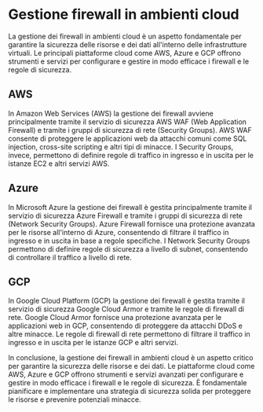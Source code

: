 # Gestione firewall in ambienti cloud

La gestione dei firewall in ambienti cloud è un aspetto fondamentale per garantire la sicurezza delle risorse e dei dati all'interno delle infrastrutture virtuali. Le principali piattaforme cloud come AWS, Azure e GCP offrono strumenti e servizi per configurare e gestire in modo efficace i firewall e le regole di sicurezza.

## AWS

In Amazon Web Services (AWS) la gestione dei firewall avviene principalmente tramite il servizio di sicurezza AWS WAF (Web Application Firewall) e tramite i gruppi di sicurezza di rete (Security Groups). AWS WAF consente di proteggere le applicazioni web da attacchi comuni come SQL injection, cross-site scripting e altri tipi di minacce. I Security Groups, invece, permettono di definire regole di traffico in ingresso e in uscita per le istanze EC2 e altri servizi AWS.

## Azure

In Microsoft Azure la gestione dei firewall è gestita principalmente tramite il servizio di sicurezza Azure Firewall e tramite i gruppi di sicurezza di rete (Network Security Groups). Azure Firewall fornisce una protezione avanzata per le risorse all'interno di Azure, consentendo di filtrare il traffico in ingresso e in uscita in base a regole specifiche. I Network Security Groups permettono di definire regole di sicurezza a livello di subnet, consentendo di controllare il traffico a livello di rete.

## GCP

In Google Cloud Platform (GCP) la gestione dei firewall è gestita tramite il servizio di sicurezza Google Cloud Armor e tramite le regole di firewall di rete. Google Cloud Armor fornisce una protezione avanzata per le applicazioni web in GCP, consentendo di proteggere da attacchi DDoS e altre minacce. Le regole di firewall di rete permettono di filtrare il traffico in ingresso e in uscita per le istanze GCP e altri servizi.

In conclusione, la gestione dei firewall in ambienti cloud è un aspetto critico per garantire la sicurezza delle risorse e dei dati. Le piattaforme cloud come AWS, Azure e GCP offrono strumenti e servizi avanzati per configurare e gestire in modo efficace i firewall e le regole di sicurezza. È fondamentale pianificare e implementare una strategia di sicurezza solida per proteggere le risorse e prevenire potenziali minacce.